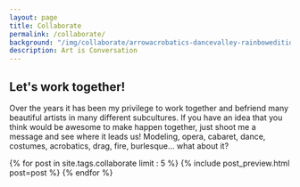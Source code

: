 ```yaml
---
layout: page
title: Collaborate
permalink: /collaborate/
background: "/img/collaborate/arrowacrobatics-dancevalley-rainbowedition-cropped.jpg"
description: Art is Conversation
---
```


## Let's work together!
Over the years it has been my privilege to work together and befriend many beautiful artists in many different
subcultures. If you have an idea that you think would be awesome to make happen together, just shoot me a message
and see where it leads us! Modeling, opera, cabaret, dance, costumes, acrobatics, drag, fire, burlesque... what about it?


{% for post in site.tags.collaborate limit : 5 %}
  {% include post_preview.html post=post %}
{% endfor %}
